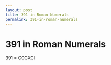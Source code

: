 ```yaml
---
layout: post
title: 391 in Roman Numerals
permalink: 391-in-roman-numerals
---
```


# 391 in Roman Numerals

391 = CCCXCI
